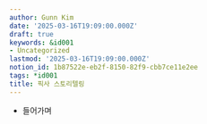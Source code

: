 ```yaml
---
author: Gunn Kim
date: '2025-03-16T19:09:00.000Z'
draft: true
keywords: &id001
- Uncategorized
lastmod: '2025-03-16T19:09:00.000Z'
notion_id: 1b87522e-eb2f-8150-82f9-cbb7ce11e2ee
tags: *id001
title: 픽사 스토리텔링
---
```


- 들어가며
